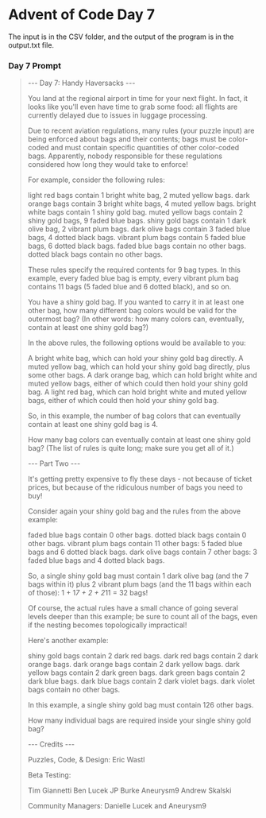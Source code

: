 # Advent of Code Day 7
The input is in the CSV folder, and the output of the program is in the output.txt file.

### Day 7 Prompt
>--- Day 7: Handy Haversacks ---
>
>You land at the regional airport in time for your next flight. In fact, it looks like you'll even have time to grab some food: all flights are currently delayed due to issues in luggage processing.
>
>Due to recent aviation regulations, many rules (your puzzle input) are being enforced about bags and their contents; bags must be color-coded and must contain specific quantities of other color-coded bags. Apparently, nobody responsible for these regulations considered how long they would take to enforce!
>
>For example, consider the following rules:
>
>light red bags contain 1 bright white bag, 2 muted yellow bags.
>dark orange bags contain 3 bright white bags, 4 muted yellow bags.
>bright white bags contain 1 shiny gold bag.
>muted yellow bags contain 2 shiny gold bags, 9 faded blue bags.
>shiny gold bags contain 1 dark olive bag, 2 vibrant plum bags.
>dark olive bags contain 3 faded blue bags, 4 dotted black bags.
>vibrant plum bags contain 5 faded blue bags, 6 dotted black bags.
>faded blue bags contain no other bags.
>dotted black bags contain no other bags.
>
>These rules specify the required contents for 9 bag types. In this example, every faded blue bag is empty, every vibrant plum bag contains 11 bags (5 faded blue and 6 dotted black), and so on.
>
>You have a shiny gold bag. If you wanted to carry it in at least one other bag, how many different bag colors would be valid for the outermost bag? (In other words: how many colors can, eventually, contain at least one shiny gold bag?)
>
>In the above rules, the following options would be available to you:
>
>    A bright white bag, which can hold your shiny gold bag directly.
>    A muted yellow bag, which can hold your shiny gold bag directly, plus some other bags.
>    A dark orange bag, which can hold bright white and muted yellow bags, either of which could then hold your shiny gold bag.
>    A light red bag, which can hold bright white and muted yellow bags, either of which could then hold your shiny gold bag.
>
>So, in this example, the number of bag colors that can eventually contain at least one shiny gold bag is 4.
>
>How many bag colors can eventually contain at least one shiny gold bag? (The list of rules is quite long; make sure you get all of it.)
>
>--- Part Two ---
>
>It's getting pretty expensive to fly these days - not because of ticket prices, but because of the ridiculous number of bags you need to buy!
>
>Consider again your shiny gold bag and the rules from the above example:
>
>    faded blue bags contain 0 other bags.
>    dotted black bags contain 0 other bags.
>    vibrant plum bags contain 11 other bags: 5 faded blue bags and 6 dotted black bags.
>    dark olive bags contain 7 other bags: 3 faded blue bags and 4 dotted black bags.
>
>So, a single shiny gold bag must contain 1 dark olive bag (and the 7 bags within it) plus 2 vibrant plum bags (and the 11 bags within each of those): 1 + 1*7 + 2 + 2*11 = 32 bags!
>
>Of course, the actual rules have a small chance of going several levels deeper than this example; be sure to count all of the bags, even if the nesting becomes topologically impractical!
>
>Here's another example:
>
>shiny gold bags contain 2 dark red bags.
>dark red bags contain 2 dark orange bags.
>dark orange bags contain 2 dark yellow bags.
>dark yellow bags contain 2 dark green bags.
>dark green bags contain 2 dark blue bags.
>dark blue bags contain 2 dark violet bags.
>dark violet bags contain no other bags.
>
>In this example, a single shiny gold bag must contain 126 other bags.
>
>How many individual bags are required inside your single shiny gold bag?
>
>
>--- Credits ---
>
>Puzzles, Code, & Design: Eric Wastl
>
>Beta Testing:
>
>    Tim Giannetti
>    Ben Lucek
>    JP Burke
>    Aneurysm9
>    Andrew Skalski
>
>Community Managers: Danielle Lucek and Aneurysm9
